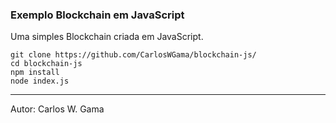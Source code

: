 ### Exemplo Blockchain em JavaScript

Uma simples Blockchain criada em JavaScript.

```
git clone https://github.com/CarlosWGama/blockchain-js/
cd blockchain-js
npm install
node index.js
```

---
Autor: Carlos W. Gama